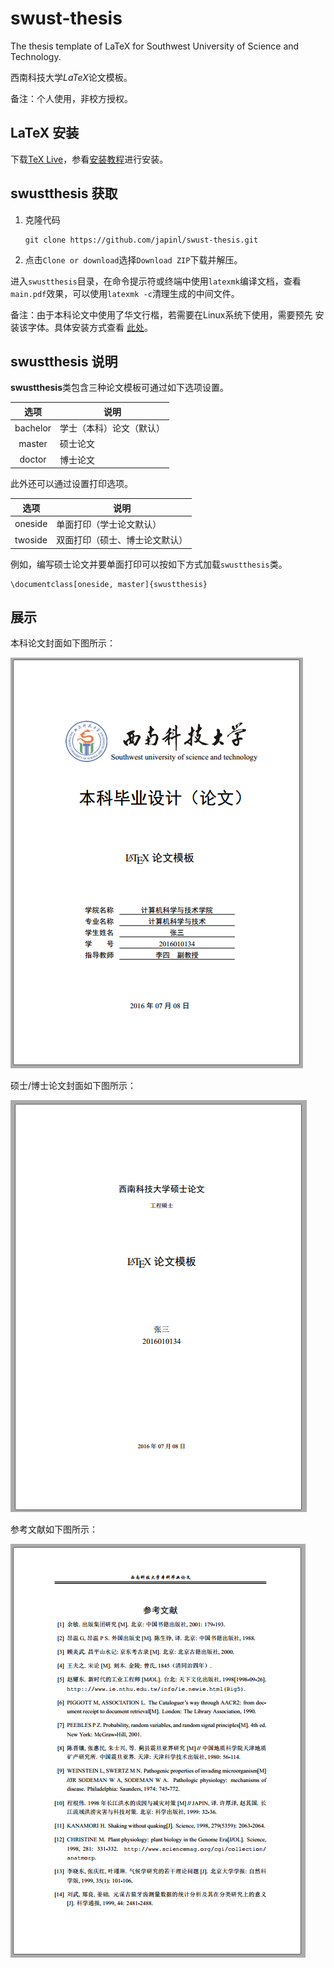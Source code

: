 swust-thesis
============

The thesis template of LaTeX for Southwest University of Science and
Technology.

西南科技大学*LaTeX*论文模板。

备注：个人使用，非校方授权。

LaTeX 安装
--------

下载[TeX Live][]，参看[安装教程][]进行安装。

swustthesis 获取
----------------

1. 克隆代码
   ```
   git clone https://github.com/japinl/swust-thesis.git
   ```
2. 点击`Clone or download`选择`Download ZIP`下载并解压。

进入`swustthesis`目录，在命令提示符或终端中使用`latexmk`编译文档，查看
`main.pdf`效果，可以使用`latexmk -c`清理生成的中间文件。

备注：由于本科论文中使用了华文行楷，若需要在Linux系统下使用，需要预先
安装该字体。具体安装方式查看
[此处](http://blog.csdn.net/Kai_gai/article/details/51281440)。

swustthesis 说明
----------------

**swustthesis**类包含三种论文模板可通过如下选项设置。

| 选项     | 说明                      |
|:--------:|---------------------------|
| bachelor | 学士（本科）论文（默认）  |
| master   | 硕士论文                  |
| doctor   | 博士论文                  |

此外还可以通过设置打印选项。

| 选项    | 说明                          |
|---------|-------------------------------|
| oneside | 单面打印（学士论文默认）      |
| twoside | 双面打印（硕士、博士论文默认）|

例如，编写硕士论文并要单面打印可以按如下方式加载`swustthesis`类。

```
\documentclass[oneside, master]{swustthesis}
```

展示
-----

本科论文封面如下图所示：

![本科论文封面](figures/bachelor_titlepage.png)

硕士/博士论文封面如下图所示：

![硕士/博士论文封面](figures/master_doctor_titlepage.png)

参考文献如下图所示：

![参考文献](figures/reference_example.png)

[TeX Live]: http://tug.org/texlive/
[安装教程]: http://tug.org/texlive/quickinstall.html

